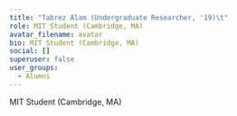 ```yaml
---
title: "Tabrez Alam (Undergraduate Researcher, '19)\t"
role: MIT Student (Cambridge, MA)
avatar_filename: avatar
bio: MIT Student (Cambridge, MA)
social: []
superuser: false
user_groups:
  - Alumni
---
```

MIT Student (Cambridge, MA)
